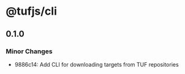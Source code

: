 # @tufjs/cli

## 0.1.0

### Minor Changes

- 9886c14: Add CLI for downloading targets from TUF repositories
